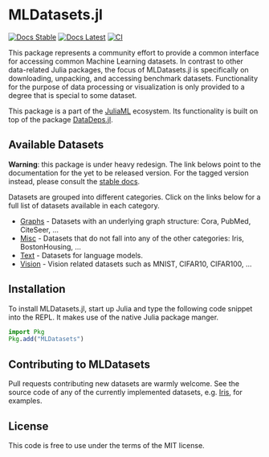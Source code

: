 # MLDatasets.jl

[![Docs Stable](https://img.shields.io/badge/docs-stable-blue.svg)](https://JuliaML.github.io/MLDatasets.jl/stable)
[![Docs Latest](https://img.shields.io/badge/docs-dev-blue.svg)](https://JuliaML.github.io/MLDatasets.jl/dev)
[![CI](https://github.com/JuliaML/MLDatasets.jl/workflows/Unit%20test/badge.svg)](https://github.com/JuliaML/MLDatasets.jl/actions)

This package represents a community effort to provide a common interface for accessing common Machine Learning datasets. 
In contrast to other data-related Julia packages, the focus of MLDatasets.jl is specifically on downloading, unpacking, and accessing benchmark datasets. 
Functionality for the purpose of data processing or visualization is only provided to a degree that is special to some dataset.

This package is a part of the
[JuliaML](https://github.com/JuliaML) ecosystem. 
Its functionality is built on top of the package
[DataDeps.jl](https://github.com/oxinabox/DataDeps.jl).

## Available Datasets

**Warning**: this package is under heavy redesign. The link belows point to the documentation for the yet to be released version. 
For the tagged version instead, please consult the [stable docs](https://JuliaML.github.io/MLDatasets.jl/stable).

Datasets are grouped into different categories. Click on the links below for a full list of datasets available in each category.

- [Graphs](https://juliaml.github.io/MLDatasets.jl/dev/datasets/graphs) - Datasets with an underlying graph structure: Cora, PubMed, CiteSeer, ...
- [Misc](https://juliaml.github.io/MLDatasets.jl/dev/datasets/misc/) - Datasets that do not fall into any of the other categories: Iris, BostonHousing, ...
- [Text](https://juliaml.github.io/MLDatasets.jl/dev/datasets/text/) - Datasets for language models. 
- [Vision](https://juliaml.github.io/MLDatasets.jl/dev/datasets/vision/) - Vision related datasets such as MNIST, CIFAR10, CIFAR100, ... 


## Installation

To install MLDatasets.jl, start up Julia and type the following code snippet into the REPL. It makes use of the native Julia package manger.

```julia
import Pkg
Pkg.add("MLDatasets")
```

## Contributing to MLDatasets

Pull requests contributing new datasets are warmly welcome. See the source code of any of the currently implemented datasets, e.g. [Iris](https://github.com/JuliaML/MLDatasets.jl/blob/master/src/datasets/misc/iris.jl), for examples.

## License

This code is free to use under the terms of the MIT license.
